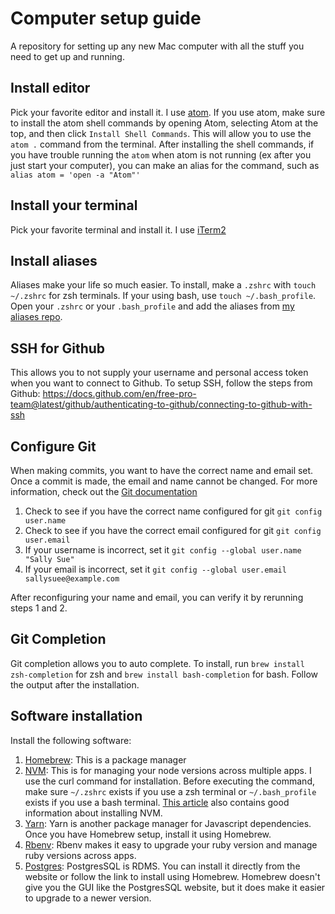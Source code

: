 # Computer setup guide
A repository for setting up any new Mac computer with all the stuff you need to get up and running.

## Install editor

Pick your favorite editor and install it. I use [atom](https://atom.io/). If you use atom, make sure to install the atom shell commands by opening Atom, selecting Atom at the top, and then click `Install Shell Commands`. This will allow you to use the `atom .` command from the terminal. After installing the shell commands, if you have trouble running the `atom` when atom is not running (ex after you just start your computer), you can make an alias for the command, such as `alias atom = 'open -a "Atom"'`

## Install your terminal

Pick your favorite terminal and install it. I use [iTerm2](https://iterm2.com/)

## Install aliases

Aliases make your life so much easier. To install, make a `.zshrc` with `touch ~/.zshrc` for zsh terminals. If your using bash, use `touch ~/.bash_profile`. Open your `.zshrc` or your `.bash_profile` and add the aliases from [my aliases repo](https://github.com/madelineleclair/my_aliases/blob/master/aliases.txt).

## SSH for Github

This allows you to not supply your username and personal access token when you want to connect to Github. To setup SSH, follow the steps from Github: https://docs.github.com/en/free-pro-team@latest/github/authenticating-to-github/connecting-to-github-with-ssh

## Configure Git

When making commits, you want to have the correct name and email set. Once a commit is made, the email and name cannot be changed. For more information, check out the [Git documentation](https://git-scm.com/book/en/v2/Getting-Started-First-Time-Git-Setup)

1. Check to see if you have the correct name configured for git
`git config user.name`
2. Check to see if you have the correct email configured for git
`git config user.email`
3. If your username is incorrect, set it
`git config --global user.name "Sally Sue"`
4. If your email is incorrect, set it
`git config --global user.email sallysuee@example.com`

After reconfiguring your name and email, you can verify it by rerunning steps 1 and 2.

## Git Completion

Git completion allows you to auto complete. To install, run `brew install zsh-completion` for zsh and `brew install bash-completion` for bash. Follow the output after the installation. 

## Software installation

Install the following software:

1. [Homebrew](https://brew.sh/): This is a package manager
2. [NVM](https://github.com/nvm-sh/nvm): This is for managing your node versions across multiple apps. I use the curl command for installation. Before executing the command, make sure `~/.zshrc` exists if you use a zsh terminal or `~/.bash_profile` exists if you use a bash terminal. [This article](https://www.codementor.io/@mercurial/how-to-install-node-js-on-macos-sierra-mphz41ekk) also contains good information about installing NVM.
3. [Yarn](https://classic.yarnpkg.com/en/docs/install/#mac-stable): Yarn is another package manager for Javascript dependencies. Once you have Homebrew setup, install it using Homebrew. 
4. [Rbenv](https://github.com/rbenv/rbenv): Rbenv makes it easy to upgrade your ruby version and manage ruby versions across apps.
5. [Postgres](https://wiki.postgresql.org/wiki/Homebrew): PostgresSQL is RDMS. You can install it directly from the website or follow the link to install using Homebrew. Homebrew doesn't give you the GUI like the PostgresSQL website, but it does make it easier to upgrade to a newer version.

